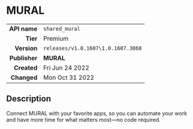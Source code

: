 # MURAL
| | |
|-:|-|
|**API name**|`shared_mural`|
|**Tier**|Premium|
|**Version**|`releases/v1.0.1607\1.0.1607.3068`|
|**Publisher**|**MURAL**|
|**Created**|Fri Jun 24 2022|
|**Changed**|Mon Oct 31 2022|

## Description
Connect MURAL with your favorite apps, so you can automate your work and have more time for what matters most—no code required.
